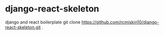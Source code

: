 # django-react-skeleton
django and react boilerplate
git clone https://github.com/rcmiskin10/django-react-skeleton.git .
